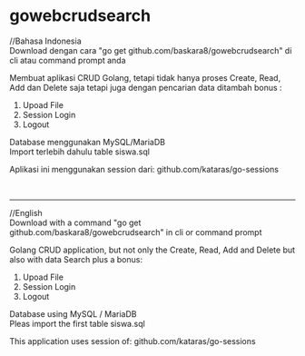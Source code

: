 # gowebcrudsearch
//Bahasa Indonesia<br>
Download dengan cara "go get github.com/baskara8/gowebcrudsearch" di cli atau command prompt anda

Membuat aplikasi CRUD Golang, tetapi tidak hanya proses Create, Read, Add dan Delete saja tetapi juga dengan pencarian data
ditambah bonus :
<ol>
<li>Upoad File</li>
<li>Session Login</li>
<li>Logout</li>
</ol>

Database menggunakan MySQL/MariaDB<br>
Import terlebih dahulu table siswa.sql

Aplikasi ini menggunakan session dari:
github.com/kataras/go-sessions

<br>
<hr>

//English<br>
Download with a command "go get github.com/baskara8/gowebcrudsearch" in cli or command prompt

Golang CRUD application, but not only the Create, Read, Add and Delete but also with data Search
plus a bonus:
<ol>
<li> Upoad File </li>
<li> Session Login </li>
<li> Logout </li>
</ol>

Database using MySQL / MariaDB <br>
Pleas import the first table siswa.sql

This application uses session of:
github.com/kataras/go-sessions
